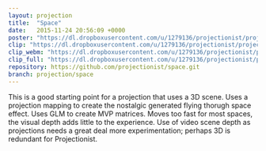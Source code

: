 ```yaml
---
layout: projection
title:  "Space"
date:   2015-11-24 20:56:09 +0000
poster: "https://dl.dropboxusercontent.com/u/1279136/projectionist/projections/space/poster.png"
clip: "https://dl.dropboxusercontent.com/u/1279136/projectionist/projections/space/clip600.mp4"
clip_webm: "https://dl.dropboxusercontent.com/u/1279136/projectionist/projections/space/clip600.webm"
clip_full: "https://dl.dropboxusercontent.com/u/1279136/projectionist/projections/space/original.mov"
repository: https://github.com/projectionist/space.git
branch: projection/space
---
```


This is a good starting point for a projection that uses a 3D scene.
Uses a projection mapping to create the nostalgic generated flying thorugh space effect.
Uses GLM to create MVP matrices.
Moves too fast for most spaces, the visual depth adds little to the experience.
Use of video scene depth as projections needs a great deal more experimentation; perhaps 3D is redundant for Projectionist.
